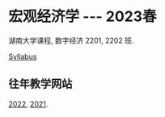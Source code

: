 # 宏观经济学 --- 2023春

湖南大学课程, 数字经济 2201, 2202 班.

[Syllabus](syllabus)




<!-- 
[Testing Quarto](test-quarto),
[source](test-quarto/index.qmd) 
-->


## 往年教学网站

[2022](https://www.cnblogs.com/albertlei/p/macro22.html),
[2021](https://www.cnblogs.com/albertlei/p/macro21.html).

